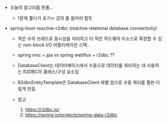 * 오늘의 알고리즘 못품... 
   * 1문제 풀다가 포기ㅠ 강의 좀 들어야 할듯


* spring-boot-reactive-r2dbc (reactive relational database connectivity) 
   * 적은 수의 쓰레드로 동시성을 처리하고 더 적은 하드웨어 리소스로 확장할 수 있는 non-block I/O 어플리케이션 스택..
   * spring mvc + jpa vs spring webflux + r2dbc ??
   * DatabaseClient는 데이터베이스에서 수동으로 데이터를 쿼리하는 데 사용하는 R2DBC의 클래스/구성 요소임
   * R2dbcEntityTemplate은 DatabaseClient 레벨 업으로 수동 쿼리를 훨씬 더 쉽게 만듬


   * 참고
      1. https://r2dbc.io/
      2. https://spring.io/projects/spring-data-r2dbc
